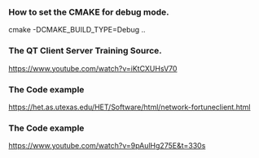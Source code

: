 ### How to set the CMAKE for debug mode.
cmake -DCMAKE_BUILD_TYPE=Debug ..

### The QT Client Server Training Source.
https://www.youtube.com/watch?v=iKtCXUHsV70

### The Code example
https://het.as.utexas.edu/HET/Software/html/network-fortuneclient.html

### The Code example
https://www.youtube.com/watch?v=9pAulHg275E&t=330s
